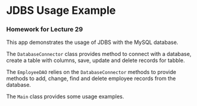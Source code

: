 # JDBS Usage Example
### Homework for Lecture 29
This app demonstrates the usage of JDBS with the MySQL database.

The `DatabaseConnector` class provides method to connect with a database, create a table with columns, save, update and delete records for tabble.

The `EmployeeDAO` relies on the `DatabaseConnector` methods to provide methods to add, change, find and delete employee records from the database.

The `Main` class provides some usage examples.
